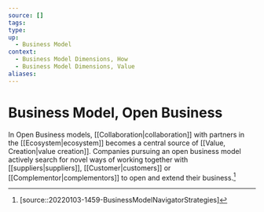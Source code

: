 ```yaml
---
source: []
tags: 
type:
up:
  - Business Model
context:
  - Business Model Dimensions, How
  - Business Model Dimensions, Value
aliases:
---
```


# Business Model, Open Business

In Open Business models, [[Collaboration|collaboration]] with partners in the [[Ecosystem|ecosystem]] becomes a central source of [[Value, Creation|value creation]]. Companies pursuing an open business model actively search for novel ways of working together with [[suppliers|suppliers]], [[Customer|customers]] or [[Complementor|complementors]] to open and extend their business.[^1]

[^1]: [source::20220103-1459-BusinessModelNavigatorStrategies]

